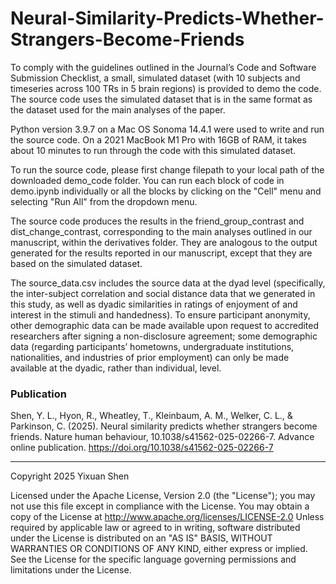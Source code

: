 # Neural-Similarity-Predicts-Whether-Strangers-Become-Friends

To comply with the guidelines outlined in the Journal’s Code and Software Submission Checklist, a small, simulated dataset (with 10 subjects and timeseries across 100 TRs in 5 brain regions) is provided to demo the code. The source code uses the simulated dataset that is in the same format as the dataset used for the main analyses of the paper.

Python version 3.9.7 on a Mac OS Sonoma 14.4.1 were used to write and run the source code. On a 2021 MacBook M1 Pro with 16GB of RAM, it takes about 10 minutes to run through the code with this simulated dataset.

To run the source code, please first change filepath to your local path of the downloaded demo_code folder. You can run each block of code in demo.ipynb individually or all the blocks by clicking on the "Cell" menu and selecting "Run All" from the dropdown menu.

The source code produces the results in the friend_group_contrast and dist_change_contrast, corresponding to the main analyses outlined in our manuscript, within the derivatives folder. They are analogous to the output generated for the results reported in our manuscript, except that they are based on the simulated dataset.

The source_data.csv includes the source data at the dyad level (specifically, the inter-subject correlation and social distance data that we generated in this study, as well as dyadic similarities in ratings of enjoyment of and interest in the stimuli and handedness). To ensure participant anonymity, other demographic data can be made available upon request to accredited researchers after signing a non-disclosure agreement; some demographic data (regarding participants’ hometowns, undergraduate institutions, nationalities, and industries of prior employment) can only be made available at the dyadic, rather than individual, level.

### Publication
Shen, Y. L., Hyon, R., Wheatley, T., Kleinbaum, A. M., Welker, C. L., & Parkinson, C. (2025). Neural similarity predicts whether strangers become friends. Nature human behaviour, 10.1038/s41562-025-02266-7. Advance online publication. https://doi.org/10.1038/s41562-025-02266-7

---
Copyright 2025 Yixuan Shen

Licensed under the Apache License, Version 2.0 (the "License"); you may not use this file except in compliance with the License. You may obtain a copy of the License at http://www.apache.org/licenses/LICENSE-2.0
Unless required by applicable law or agreed to in writing, software distributed under the License is distributed on an "AS IS" BASIS, WITHOUT WARRANTIES OR CONDITIONS OF ANY KIND, either express or implied. See the License for the specific language governing permissions and limitations under the License.
